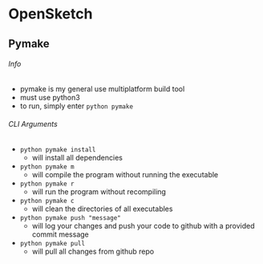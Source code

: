 # OpenSketch

## Pymake
###### Info
- pymake is my general use multiplatform build tool
- must use python3 
- to run, simply enter `python pymake`
 
###### CLI Arguments
- `python pymake install`
  - will install all dependencies
- `python pymake m` 
  - will compile the program without running the executable
- `python pymake r` 
  - will run the program without recompiling
- `python pymake c` 
  - will clean the directories of all executables
- `python pymake push "message"` 
  - will log your changes and push your code to github with a provided commit message
- `python pymake pull`
    - will pull all changes from github repo
